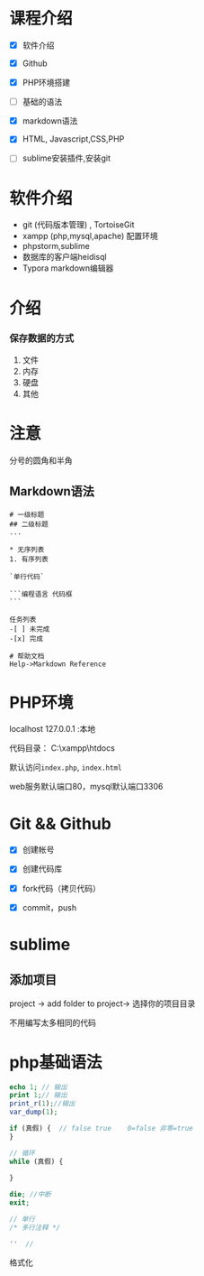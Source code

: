 # 课程介绍

-[x] 软件介绍
-[x] Github
-[x] PHP环境搭建
-[ ] 基础的语法


-[x] markdown语法
-[x] HTML, Javascript,CSS,PHP
-[ ] sublime安装插件,安装git



# 软件介绍

* git (代码版本管理) , TortoiseGit
* xampp  (php,mysql,apache) 配置环境
* phpstorm,sublime
* 数据库的客户端heidisql
* Typora markdown编辑器




# 介绍

### 保存数据的方式

1. 文件
2. 内存
3. 硬盘
4. 其他

# 注意

分号的圆角和半角



## Markdown语法

```
# 一级标题
## 二级标题
...

* 无序列表
1. 有序列表

`单行代码`

​```编程语言 代码框
​```

任务列表
-[ ] 未完成
-[x] 完成

# 帮助文档
Help->Markdown Reference
```





# PHP环境

localhost   127.0.0.1  :本地

代码目录： C:\xampp\htdocs

默认访问`index.php`, `index.html` 

web服务默认端口80，mysql默认端口3306



# Git && Github

-[x] 创建帐号
-[x] 创建代码库
-[x] fork代码（拷贝代码）
-[x] commit，push



# sublime

## 添加项目

project -> add folder to project-> 选择你的项目目录



不用编写太多相同的代码



# php基础语法

```PHP
echo 1; // 输出
print 1;// 输出
print_r(1);//输出
var_dump(1);

if (真假) {  // false true    0=false 非零=true
}

// 循环
while (真假) {
  
}

die; //中断
exit;

// 单行
/* 多行注释 */

''  //
```





格式化